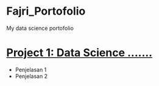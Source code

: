 # Fajri_Portofolio
My data science portofolio

# [Project 1: Data Science .......](https://github.com/rfajri27/numerical-methods)
- Penjelasan 1
- Penjelasan 2
